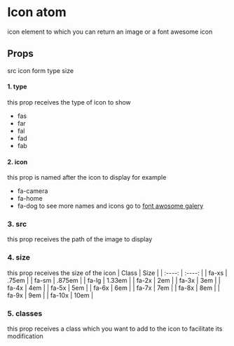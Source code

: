 # Icon atom
icon element to which you can return an image or a font awesome icon
## Props
src icon form type size
#### 1. type
this prop receives the type of icon to show
+ fas 
+ far
+ fal
+ fad
+ fab
#### 2. icon
this prop is named after the icon to display for example
+ fa-camera
+ fa-home
+ fa-dog
to see more names and icons go to [font awosome galery](https://fontawesome.com/icons?d=gallery)
### 3. src 
this prop receives the path of the image to display
### 4. size 
this prop receives the size of the icon 
   | Class  |  Size  |
   | :----: | :----: |
   | fa-xs  | .75em  |
   | fa-sm  | .875em |
   | fa-lg  | 1.33em |
   | fa-2x  |  2em   |
   | fa-3x  |  3em   |
   | fa-4x  |  4em   |
   | fa-5x  |  5em   |
   | fa-6x  |  6em   |
   | fa-7x  |  7em   |
   | fa-8x  |  8em   |
   | fa-9x  |  9em   |
   | fa-10x |  10em  |
### 5. classes
this prop receives a class which you want to add to the icon to facilitate its modification